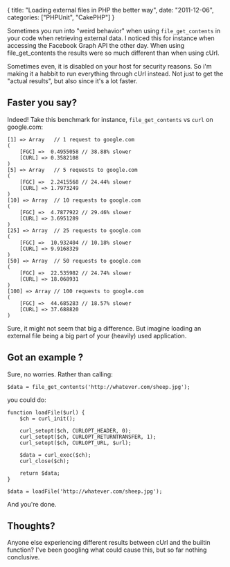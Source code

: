 {
  title: "Loading external files in PHP the better way",
  date: "2011-12-06",
  categories: ["PHPUnit", "CakePHP"]
}

Sometimes you run into "weird behavior" when using `file_get_contents` in your code when retrieving external data. I noticed this for instance when accessing the Facebook Graph API the other day. When using file\_get\_contents the results were so much different than when using cUrl.

<!--more-->

Sometimes even, it is disabled on your host for security reasons. So i'm making it a habbit to run everything through cUrl instead. Not just to get the "actual results", but also since it's a lot faster.

## Faster you say?

Indeed! Take this benchmark for instance, `file_get_contents` vs `curl` on google.com:

    [1] => Array   // 1 request to google.com
    (
        [FGC] =>  0.4955058 // 38.88% slower
        [CURL] => 0.3582108
    )
    [5] => Array   // 5 requests to google.com
    (
        [FGC] =>  2.2415568 // 24.44% slower
        [CURL] => 1.7973249
    )
    [10] => Array  // 10 requests to google.com
    (
        [FGC] =>  4.7877922 // 29.46% slower
        [CURL] => 3.6951289
    )
    [25] => Array  // 25 requests to google.com
    (
        [FGC] =>  10.932404 // 10.18% slower
        [CURL] => 9.9168329
    )
    [50] => Array  // 50 requests to google.com
    (
        [FGC] =>  22.535982 // 24.74% slower
        [CURL] => 18.068931
    )
    [100] => Array // 100 requests to google.com
    (
        [FGC] =>  44.685283 // 18.57% slower
        [CURL] => 37.688820
    )


Sure, it might not seem that big a difference. But imagine loading an external file being a big part of your (heavily) used application.

## Got an example ?

Sure, no worries. Rather than calling:

    $data = file_get_contents('http://whatever.com/sheep.jpg');


you could do:

    function loadFile($url) {
        $ch = curl_init();

        curl_setopt($ch, CURLOPT_HEADER, 0);
        curl_setopt($ch, CURLOPT_RETURNTRANSFER, 1);
        curl_setopt($ch, CURLOPT_URL, $url);

        $data = curl_exec($ch);
        curl_close($ch);

        return $data;
    }

    $data = loadFile('http://whatever.com/sheep.jpg');


And you're done.

## Thoughts?

Anyone else experiencing different results between cUrl and the builtin function? I've been googling what could cause this, but so far nothing conclusive.
